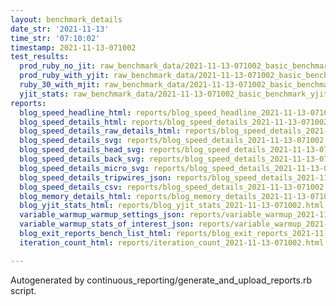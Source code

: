 ```yaml
---
layout: benchmark_details
date_str: '2021-11-13'
time_str: '07:10:02'
timestamp: 2021-11-13-071002
test_results:
  prod_ruby_no_jit: raw_benchmark_data/2021-11-13-071002_basic_benchmark_prod_ruby_no_jit.json
  prod_ruby_with_yjit: raw_benchmark_data/2021-11-13-071002_basic_benchmark_prod_ruby_with_yjit.json
  ruby_30_with_mjit: raw_benchmark_data/2021-11-13-071002_basic_benchmark_ruby_30_with_mjit.json
  yjit_stats: raw_benchmark_data/2021-11-13-071002_basic_benchmark_yjit_stats.json
reports:
  blog_speed_headline_html: reports/blog_speed_headline_2021-11-13-071002.html
  blog_speed_details_html: reports/blog_speed_details_2021-11-13-071002.html
  blog_speed_details_raw_details_html: reports/blog_speed_details_2021-11-13-071002.raw_details.html
  blog_speed_details_svg: reports/blog_speed_details_2021-11-13-071002.svg
  blog_speed_details_head_svg: reports/blog_speed_details_2021-11-13-071002.head.svg
  blog_speed_details_back_svg: reports/blog_speed_details_2021-11-13-071002.back.svg
  blog_speed_details_micro_svg: reports/blog_speed_details_2021-11-13-071002.micro.svg
  blog_speed_details_tripwires_json: reports/blog_speed_details_2021-11-13-071002.tripwires.json
  blog_speed_details_csv: reports/blog_speed_details_2021-11-13-071002.csv
  blog_memory_details_html: reports/blog_memory_details_2021-11-13-071002.html
  blog_yjit_stats_html: reports/blog_yjit_stats_2021-11-13-071002.html
  variable_warmup_warmup_settings_json: reports/variable_warmup_2021-11-13-071002.warmup_settings.json
  variable_warmup_stats_of_interest_json: reports/variable_warmup_2021-11-13-071002.stats_of_interest.json
  blog_exit_reports_bench_list_html: reports/blog_exit_reports_2021-11-13-071002.bench_list.html
  iteration_count_html: reports/iteration_count_2021-11-13-071002.html

---
```

Autogenerated by continuous_reporting/generate_and_upload_reports.rb script.
